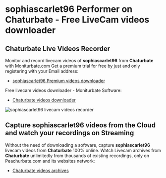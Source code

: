 # sophiascarlet96 Performer on Chaturbate - Free LiveCam videos downloader

## Chaturbate Live Videos Recorder

Monitor and record livecam videos of **sophiascarlet96** from **Chaturbate** with Moniturbate.com
Get a premium trial for free by just and only registering with your Email address:
* [sophiascarlet96 Premium videos downloader](https://moniturbate.com/request-demo-licence-key.html)

Free livecam videos downloader - Moniturbate Software:
* [Chaturbate videos downloader](https://moniturbate.com/moniturbate-download-software.html)

![sophiascarlet96 livecam videos recorder](https://peachurnet.com/templates/moniturbate-software.png)


## Capture sophiascarlet96 videos from the Cloud and watch your recordings on Streaming

Without the need of downloading a software, capture **sophiascarlet96** livecam videos from **Chaturbate** 100% online.
Watch Livecam archives from **Chaturbate** unlimitedly from thousands of existing recordings, only on Peachurbate.com and its websites network:
* [Chaturbate videos archives](https://peachurnet.com/)